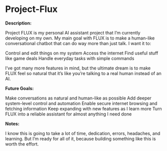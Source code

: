 # Project-Flux

**Description:**

Project FLUX is my personal AI assistant project that I’m currently developing on my own.
My main goal with FLUX is to make a human-like conversational chatbot that can do way more than just talk. I want it to:

Control and edit things on my system
Access the internet
Find useful stuff like game deals
Handle everyday tasks with simple commands

I’ve got many more features in mind, but the ultimate dream is to make FLUX feel so natural that it’s like you’re talking to a real human instead of an AI.

**Future Goals:**

Make conversations as natural and human-like as possible
Add deeper system-level control and automation
Enable secure internet browsing and fetching information
Keep expanding with new features as I learn more
Turn FLUX into a reliable assistant for almost anything I need done

**Notes:**

I know this is going to take a lot of time, dedication, errors, headaches, and learning. But I’m ready for all of it, because building something like this is worth the effort.
